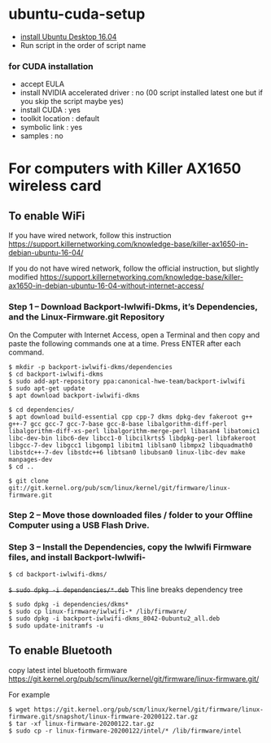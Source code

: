 # ubuntu-cuda-setup

- [install Ubuntu Desktop 16.04](https://tutorials.ubuntu.com/tutorial/tutorial-install-ubuntu-desktop-1604#0)
- Run script in the order of script name


### for CUDA installation

- accept EULA
- install NVIDIA accelerated driver : no (00 script installed latest one but if you skip the script maybe yes)
- install CUDA : yes
- toolkit location : default
- symbolic link : yes
- samples : no


# For computers with Killer AX1650 wireless card
## To enable WiFi
If you have wired network, follow this instruction
https://support.killernetworking.com/knowledge-base/killer-ax1650-in-debian-ubuntu-16-04/

If you do not have wired network, follow the official instruction, but slightly modified
https://support.killernetworking.com/knowledge-base/killer-ax1650-in-debian-ubuntu-16-04-without-internet-access/

### Step 1 – Download Backport-Iwlwifi-Dkms, it’s Dependencies, and the Linux-Firmware.git Repository

On the Computer with Internet Access, open a Terminal and then copy and paste the following commands one at a time. Press ENTER after each command.
```
$ mkdir -p backport-iwlwifi-dkms/dependencies
$ cd backport-iwlwifi-dkms
$ sudo add-apt-repository ppa:canonical-hwe-team/backport-iwlwifi
$ sudo apt-get update
$ apt download backport-iwlwifi-dkms

$ cd dependencies/
$ apt download build-essential cpp cpp-7 dkms dpkg-dev fakeroot g++ g++-7 gcc gcc-7 gcc-7-base gcc-8-base libalgorithm-diff-perl libalgorithm-diff-xs-perl libalgorithm-merge-perl libasan4 libatomic1 libc-dev-bin libc6-dev libcc1-0 libcilkrts5 libdpkg-perl libfakeroot libgcc-7-dev libgcc1 libgomp1 libitm1 liblsan0 libmpx2 libquadmath0 libstdc++-7-dev libstdc++6 libtsan0 libubsan0 linux-libc-dev make manpages-dev
$ cd ..

$ git clone git://git.kernel.org/pub/scm/linux/kernel/git/firmware/linux-firmware.git
```

### Step 2 – Move those downloaded files / folder to your Offline Computer using a USB Flash Drive.


### Step 3 – Install the Dependencies, copy the Iwlwifi Firmware files, and install Backport-Iwlwifi-
```
$ cd backport-iwlwifi-dkms​/
```
~~```$ sudo dpkg -i dependencies/*.deb```~~
This line breaks dependency tree

```
$ sudo dpkg -i dependencies/dkms*
$ sudo cp linux-firmware/iwlwifi-* /lib/firmware/
$ sudo dpkg -i backport-iwlwifi-dkms_8042-0ubuntu2_all.deb
$ sudo update-initramfs -u
```


## To enable Bluetooth
copy latest intel bluetooth firmware 
https://git.kernel.org/pub/scm/linux/kernel/git/firmware/linux-firmware.git/

For example

```
$ wget https://git.kernel.org/pub/scm/linux/kernel/git/firmware/linux-firmware.git/snapshot/linux-firmware-20200122.tar.gz
$ tar -xf linux-firmware-20200122.tar.gz
$ sudo cp -r linux-firmware-20200122/intel/* /lib/firmware/intel
```
